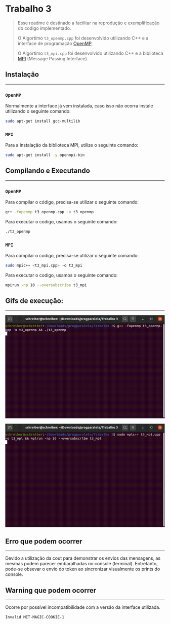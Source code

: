 # Trabalho 3

> Esse readme é destinado a facilitar na reprodução e exemplificação do codigo implementado.
>
> O Algortimo `t3_openmp.cpp` foi desenvolvido utilizando C++ e a interface de programação [OpenMP](https://pt.wikipedia.org/wiki/OpenMP).
>
> O Algortimo `t3_mpi.cpp` foi desenvolvido utilizando C++ e a biblioteca [MPI](https://pt.wikipedia.org/wiki/Message_Passing_Interface) (Message Passing Interface).

## Instalação
---
### `OpenMP`

Normalmente a interface já vem instalada, caso isso não ocorra instale utilizando o seguinte comando:

``` bash
sudo apt-get install gcc-multilib
```

### `MPI`

Para a instalação da biblioteca MPI, utilize o seguinte comando:

``` bash
sudo apt-get install -y openmpi-bin
```

## Compilando e Executando
---
### `OpenMP`
Para compilar o código, precisa-se utilizar o seguinte comando:

``` bash
g++ -fopenmp t3_openmp.cpp -o t3_openmp
```

Para executar o codigo, usamos o seguinte comando:

``` bash
./t3_openmp
```

### `MPI`
Para compilar o codigo, precisa-se utilizar o seguinte comando:

``` bash
sudo mpic++ <t3_mpi.cpp> -o t3_mpi
```

Para executar o codigo, usamos o seguinte comando:

``` bash
mpirun -np 10 --oversubscribe t3_mpi
```

## Gifs de execução:
---

![alt](gif_openmp.gif)

![alt](gif_mpi.gif)


## Erro que podem ocorrer
---

Devido a utilização da cout para demonstrar os envios das mensagens, as mesmas podem parecer embaralhadas no console (terminal). Entretanto, pode-se obsevar o envio do token ao sincronizar visualmente os prints do console.


## Warning que podem ocorrer
---

Ocorre por possível incompatibilidade com a versão da interface utilizada.

``` bash
Invalid MIT-MAGIC-COOKIE-1
```

